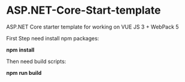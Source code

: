 # ASP.NET-Core-Start-template
ASP.NET Core starter template for working on VUE JS 3 + WebPack 5


First Step need install npm packages:

**npm install**

Then need build scripts:

**npm run build**
